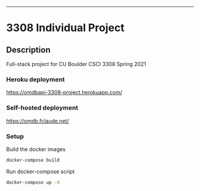 
---

# 3308 Individual Project

## Description
Full-stack project for CU Boulder CSCI 3308 Spring 2021

### Heroku deployment
https://omdbapi-3308-project.herokuapp.com/

### Self-hosted deployment
https://omdb.fclaude.net/

### Setup

Build the docker images
```bash
docker-compose build
```

Run docker-compose script
```bash
docker-compose up -d
```

